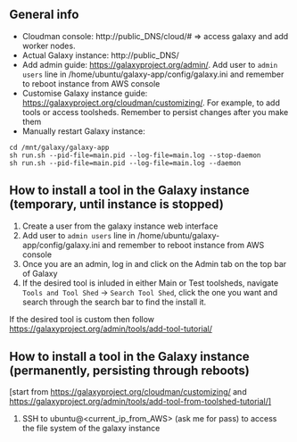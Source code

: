 ## General info

* Cloudman console: http://public_DNS/cloud/# => access galaxy and add worker nodes.
* Actual Galaxy instance: http://public_DNS/
* Add admin guide: https://galaxyproject.org/admin/. Add user to ```admin users``` line in /home/ubuntu/galaxy-app/config/galaxy.ini and remember to reboot instance from AWS console
* Customise Galaxy instance guide: https://galaxyproject.org/cloudman/customizing/. For example, to add tools or access toolsheds. Remember to persist changes after you make them
* Manually restart Galaxy instance: 
```sudo su galaxy
cd /mnt/galaxy/galaxy-app
sh run.sh --pid-file=main.pid --log-file=main.log --stop-daemon
sh run.sh --pid-file=main.pid --log-file=main.log --daemon
```

## How to install a tool in the Galaxy instance (temporary, until instance is stopped)

1. Create a user from the galaxy instance web interface
2. Add user to ```admin users``` line in /home/ubuntu/galaxy-app/config/galaxy.ini and remember to reboot instance from AWS console
3. Once you are an admin, log in and click on the Admin tab on the top bar of Galaxy
4. If the desired tool is inluded in either Main or Test toolsheds, navigate ```Tools and Tool Shed``` -> ```Search Tool Shed```, click the one you want and search through the search bar to find the install it.

If the desired tool is custom then follow https://galaxyproject.org/admin/tools/add-tool-tutorial/

## How to install a tool in the Galaxy instance (permanently, persisting through reboots)

[start from https://galaxyproject.org/cloudman/customizing/ and https://galaxyproject.org/admin/tools/add-tool-from-toolshed-tutorial/]

1. SSH to ubuntu@<current_ip_from_AWS> (ask me for pass) to access the file system of the galaxy instance
